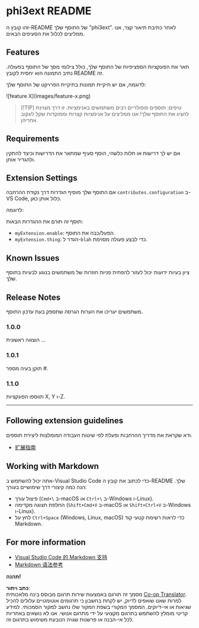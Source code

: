 <!--
CO_OP_TRANSLATOR_METADATA:
{
  "original_hash": "be0b2937160c486180ded27e4f14adeb",
  "translation_date": "2025-07-16T16:36:59+00:00",
  "source_file": "code/07.Lab/01/AIPC/extensions/phi3ext/README.md",
  "language_code": "he"
}
-->
# phi3ext README

זהו קובץ ה-README של התוסף שלך "phi3ext". לאחר כתיבת תיאור קצר, אנו ממליצים לכלול את הסעיפים הבאים.

## Features

תאר את הפונקציות הספציפיות של התוסף שלך, כולל צילומי מסך של התוסף בפעולה. נתיב התמונה הוא יחסית לקובץ README זה.

לדוגמה, אם יש תיקיית תמונות בתיקיית הפרויקט של התוסף שלך:

\!\[feature X\]\(images/feature-x.png\)

> [!TIP] טיפים: תוספים פופולריים רבים משתמשים באנימציות. זו דרך מצוינת להציג את התוסף שלך! אנו ממליצים על אנימציות קצרות וממוקדות שקל לעקוב אחריהן.

## Requirements

אם יש לך דרישות או תלות כלשהי, הוסף סעיף שמתאר את הדרישות וכיצד להתקין ולהגדיר אותן.

## Extension Settings

אם התוסף שלך מוסיף הגדרות דרך נקודת ההרחבה `contributes.configuration` ב-VS Code, כלול אותן כאן.

לדוגמה:

תוסף זה תורם את ההגדרות הבאות:

* `myExtension.enable`: הפעל/כבה את התוסף.
* `myExtension.thing`: הגדר ל-`blah` כדי לבצע פעולה מסוימת.

## Known Issues

ציון בעיות ידועות יכול לעזור להפחית פניות חוזרות של משתמשים בנוגע לבעיות בתוסף שלך.

## Release Notes

משתמשים יעריכו את הערות הגרסה שתספק בעת עדכון התוסף.

### 1.0.0

הוצאה ראשונית ...

### 1.0.1

תוקן בעיה מספר #.

### 1.1.0

תווספו הפונקציות X, Y ו-Z.

---

## Following extension guidelines

ודא שקראת את מדריך ההרחבות ופעלת לפי שיטות העבודה המומלצות ליצירת תוספים.

* [扩展指南](https://code.visualstudio.com/api/references/extension-guidelines?WT.mc_id=aiml-137032-kinfeylo)

## Working with Markdown

אתה יכול להשתמש ב-Visual Studio Code כדי לכתוב את קובץ ה-README שלך. הנה כמה קיצורי דרך שימושיים בעורך:

* פיצול עורך (`Cmd+\` ב-macOS או `Ctrl+\` ב-Windows ו-Linux).
* החלפת תצוגה מקדימה (`Shift+Cmd+V` ב-macOS או `Shift+Ctrl+V` ב-Windows ו-Linux).
* לחץ על `Ctrl+Space` (Windows, Linux, macOS) כדי לראות רשימת קטעי קוד Markdown.

## For more information

* [Visual Studio Code 的 Markdown 支持](http://code.visualstudio.com/docs/languages/markdown?WT.mc_id=aiml-137032-kinfeylo)
* [Markdown 语法参考](https://help.github.com/articles/markdown-basics/)

**תהנה!**

**כתב ויתור**:  
מסמך זה תורגם באמצעות שירות תרגום מבוסס בינה מלאכותית [Co-op Translator](https://github.com/Azure/co-op-translator). למרות שאנו שואפים לדיוק, יש לקחת בחשבון כי תרגומים אוטומטיים עלולים להכיל שגיאות או אי-דיוקים. המסמך המקורי בשפת המקור שלו נחשב למקור הסמכותי. למידע קריטי מומלץ להשתמש בתרגום מקצועי על ידי מתרגם אנושי. אנו לא נושאים באחריות לכל אי-הבנה או פרשנות שגויה הנובעת משימוש בתרגום זה.